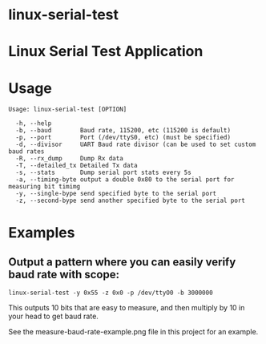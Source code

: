 linux-serial-test
=================

# Linux Serial Test Application

# Usage

    Usage: linux-serial-test [OPTION]

      -h, --help
      -b, --baud        Baud rate, 115200, etc (115200 is default)
      -p, --port        Port (/dev/ttyS0, etc) (must be specified)
      -d, --divisor     UART Baud rate divisor (can be used to set custom baud rates
      -R, --rx_dump     Dump Rx data
      -T, --detailed_tx Detailed Tx data
      -s, --stats       Dump serial port stats every 5s
      -a, --timing-byte output a double 0x80 to the serial port for measuring bit timimg
      -y, --single-bype send specified byte to the serial port 
      -z, --second-bype send another specified byte to the serial port 

# Examples

## Output a pattern where you can easily verify baud rate with scope:

    linux-serial-test -y 0x55 -z 0x0 -p /dev/ttyO0 -b 3000000

This outputs 10 bits that are easy to measure, and then multiply by 10
in your head to get baud rate.

See the measure-baud-rate-example.png file in this project for an example.


